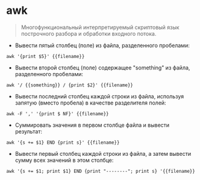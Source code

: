 # awk

> Многофункциональный интерпретируемый скриптовый язык построчного разбора и обработки входного потока.

- Вывести пятый столбец (поле) из файла, разделенного пробелами:

`awk '{print $5}' {{filename}}`

- Вывести второй столбец (поле) содержащее "something" из файла, разделенного пробелами:

`awk '/ {{something}} / {print $2}' {{filename}}`

- Вывести последний столбец каждой строки из файла, используя запятую (вместо пробела) в качестве разделителя полей:

`awk -F ',' '{print $ NF}' {{filename}}`

- Суммировать значения в первом столбце файла и вывести результат:

`awk '{s += $1} END {print s}' {{filename}}`

- Вывести первый столбец каждой строки из файла, а затем вывести сумму всех значений в этом столбце:

`awk '{s += $1; print $1} END {print "--------"; print s} '{{filename}} `
